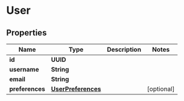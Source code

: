 # User

## Properties

| Name            | Type                                      | Description | Notes      |
|-----------------|-------------------------------------------|-------------|------------|
| **id**          | **UUID**                                  |             |            |
| **username**    | **String**                                |             |            |
| **email**       | **String**                                |             |            |
| **preferences** | [**UserPreferences**](UserPreferences.md) |             | [optional] |



